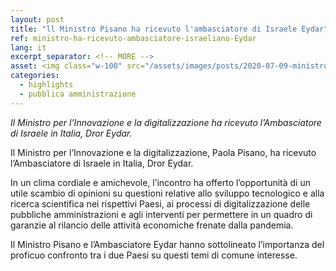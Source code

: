 ```yaml
---
layout: post
title: "ll Ministro Pisano ha ricevuto l'ambasciatore di Israele Eydar"
ref: ministro-ha-ricevuto-ambasciatore-israeliano-Eydar
lang: it
excerpt_separator: <!-- MORE -->
asset: <img class="w-100" src="/assets/images/posts/2020-07-09-ministro-ha-ricevuto-ambasciatore-israeliano-Eydar.jpg" alt="ll Ministro Pisano ha ricevuto l'ambasciatore di Israele Eydar"/>
categories:
  - highlights
  - pubblica amministrazione
---
```


_Il Ministro per l’Innovazione e la digitalizzazione ha ricevuto l’Ambasciatore di Israele in Italia, Dror Eydar._

<!-- MORE -->

Il Ministro per l’Innovazione e la digitalizzazione, Paola Pisano, ha ricevuto l’Ambasciatore di Israele in Italia, Dror Eydar.  

In un clima cordiale e amichevole, l’incontro ha offerto l’opportunità di un utile scambio di opinioni su questioni relative allo sviluppo tecnologico e alla ricerca scientifica nei rispettivi Paesi, ai processi di digitalizzazione delle pubbliche amministrazioni e agli interventi per permettere in un quadro di garanzie al rilancio delle attività economiche frenate dalla pandemia.  

Il Ministro Pisano e l’Ambasciatore Eydar hanno sottolineato l’importanza del proficuo confronto tra i due Paesi su questi temi di comune interesse.
